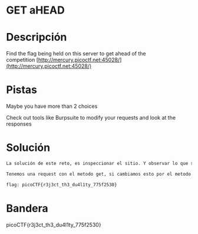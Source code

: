# GET aHEAD

# Descripción
Find the flag being held on this server to get ahead of the competition [http://mercury.picoctf.net:45028/](http://mercury.picoctf.net:45028/)
# Pistas
Maybe you have more than 2 choices

Check out tools like Burpsuite to modify your requests and look at the responses
# Solución

```bash
La solución de este reto, es inspeccionar el sitio. Y observar lo que sucede en las request.

Tenemos una request con el metodo get, si cambiamos esto por el metodo head, entonces la peticion tiene una respuesta con la bandera del reto.

flag: picoCTF{r3j3ct_th3_du4l1ty_775f2530}
```

# Bandera
picoCTF{r3j3ct_th3_du4l1ty_775f2530}

